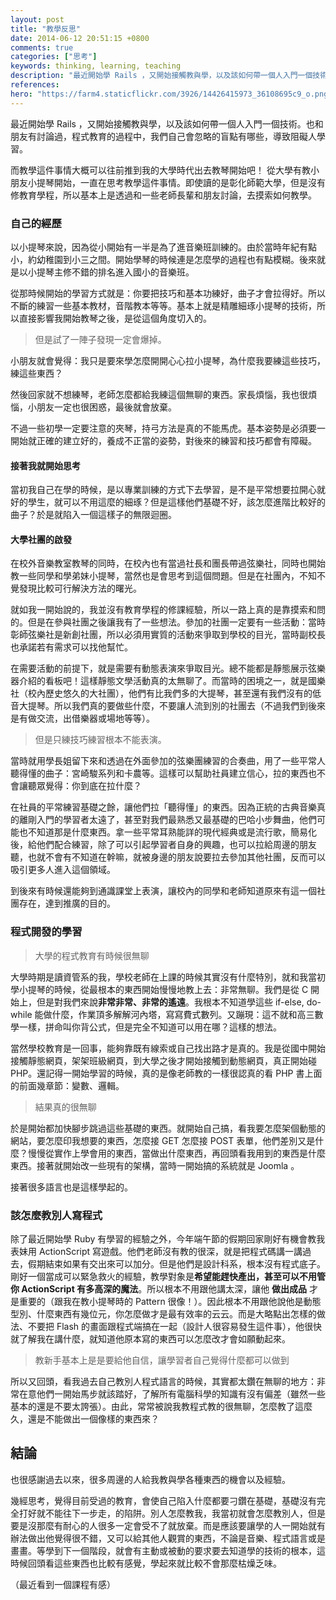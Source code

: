 ```yaml
---
layout: post
title: "教學反思"
date: 2014-06-12 20:51:15 +0800
comments: true
categories: ["思考"] 
keywords: thinking, learning, teaching
description: "最近開始學 Rails ，又開始接觸教與學，以及該如何帶一個人入門一個技術。也和朋友有討論過，程式教育的過程中，我們自己會忽略的盲點有哪些，導致阻礙人學習。"
references: 
hero: "https://farm4.staticflickr.com/3926/14426415973_36108695c9_o.png"
---
```


最近開始學 Rails ，又開始接觸教與學，以及該如何帶一個人入門一個技術。也和朋友有討論過，程式教育的過程中，我們自己會忽略的盲點有哪些，導致阻礙人學習。

而教學這件事情大概可以往前推到我的大學時代出去教琴開始吧！
從大學有教小朋友小提琴開始，一直在思考教學這件事情。即使讀的是彰化師範大學，但是沒有修教育學程，所以基本上是透過和一些老師長輩和朋友討論，去摸索如何教學。

<!-- more -->

### 自己的經歷

以小提琴來說，因為從小開始有一半是為了進音樂班訓練的。由於當時年紀有點小，約幼稚園到小三之間。開始學琴的時候連是怎麼學的過程也有點模糊。後來就是以小提琴主修不錯的排名進入國小的音樂班。

從那時候開始的學習方式就是：你要把技巧和基本功練好，曲子才會拉得好。所以不斷的練習一些基本教材，音階教本等等。基本上就是精雕細琢小提琴的技術，所以直接影響我開始教琴之後，是從這個角度切入的。

> 但是試了一陣子發現一定會爆掉。

小朋友就會覺得：我只是要來學怎麼開開心心拉小提琴，為什麼我要練這些技巧，練這些東西？

然後回家就不想練琴，老師怎麼都給我練這個無聊的東西。家長煩惱，我也很煩惱，小朋友一定也很困惑，最後就會放棄。

不過一些初學一定要注意的夾琴，持弓方法是真的不能馬虎。基本姿勢是必須要一開始就正確的建立好的，養成不正當的姿勢，對後來的練習和技巧都會有障礙。

#### 接著我就開始思考

當初我自己在學的時候，是以專業訓練的方式下去學習，是不是平常想要拉開心就好的學生，就可以不用這麼的細琢？但是這樣他們基礎不好，該怎麼進階比較好的曲子？於是就陷入一個這樣子的無限迴圈。

#### 大學社團的啟發

在校外音樂教室教琴的同時，在校內也有當過社長和團長帶過弦樂社，同時也開始教一些同學和學弟妹小提琴，當然也是會思考到這個問題。但是在社團內，不知不覺發現比較可行解決方法的曙光。

就如我一開始說的，我並沒有教育學程的修課經驗，所以一路上真的是靠摸索和問的。但是在參與社團之後讓我有了一些想法。參加的社團一定要有一些活動：當時彰師弦樂社是新創社團，所以必須用實質的活動來爭取到學校的目光，當時副校長也承諾若有需求可以找他幫忙。

在需要活動的前提下，就是需要有動態表演來爭取目光。總不能都是靜態展示弦樂器介紹的看板吧！這樣靜態文學活動真的太無聊了。而當時的困境之一，就是國樂社（校內歷史悠久的大社團），他們有比我們多的大提琴，甚至還有我們沒有的低音大提琴。所以我們真的要做些什麼，不要讓人流到別的社團去（不過我們到後來是有做交流，出借樂器或場地等等）。

> 但是只練技巧練習根本不能表演。

當時就用學長姐留下來和透過在外面參加的弦樂團練習的合奏曲，用了一些平常人聽得懂的曲子：宮崎駿系列和卡農等。這樣可以幫助社員建立信心，拉的東西也不會讓聽眾覺得：你到底在拉什麼？

在社員的平常練習基礎之餘，讓他們拉「聽得懂」的東西。因為正統的古典音樂真的離剛入門的學習者太遠了，甚至對我們最熟悉又最基礎的巴哈小步舞曲，他們可能也不知道那是什麼東西。拿一些平常耳熟能詳的現代經典或是流行歌，簡易化後，給他們配合練習，除了可以引起學習者自身的興趣，也可以拉給周邊的朋友聽，也就不會有不知道在幹嘛，就被身邊的朋友說要拉去參加其他社團，反而可以吸引更多人進入這個領域。

到後來有時候還能夠到通識課堂上表演，讓校內的同學和老師知道原來有這一個社團存在，達到推廣的目的。

### 程式開發的學習

> 大學的程式教育有時候很無聊

大學時期是讀資管系的我，學校老師在上課的時候其實沒有什麼特別，就和我當初學小提琴的時候，從最根本的東西開始慢慢地教上去：非常無聊。我們是從 C 開始上，但是對我們來說**非常非常、非常的遙遠**。我根本不知道學這些 if-else, do-while 能做什麼，作業頂多解解河內塔，寫寫費式數列。又蹦現：這不就和高三數學一樣，拼命叫你背公式，但是完全不知道可以用在哪？這樣的想法。

當然學校教育是一回事，能夠靠既有線索或自己找出路才是真的。我是從國中開始接觸靜態網頁，架架班級網頁，到大學之後才開始接觸到動態網頁，真正開始碰 PHP。還記得一開始學習的時候，真的是像老師教的一樣很認真的看 PHP 書上面的前面幾章節：變數、邏輯。

> 結果真的很無聊

於是開始都加快腳步跳過這些基礎的東西。就開始自己搞，看我要怎麼架個動態的網站，要怎麼印我想要的東西，怎麼接 GET 怎麼接 POST 表單，他們差別又是什麼？慢慢從實作上學會用的東西，當做出什麼東西，再回頭看我用到的東西是什麼東西。接著就開始改一些現有的架構，當時一開始搞的系統就是 Joomla 。

接著很多語言也是這樣學起的。

### 該怎麼教別人寫程式

除了最近開始學 Ruby 有學習的經驗之外，今年端午節的假期回家剛好有機會教我表妹用 ActionScript 寫遊戲。他們老師沒有教的很深，就是把程式碼講一講過去，假期結束如果有交出來可以加分。但是他們是設計科系，根本沒有程式底子。剛好一個當成可以緊急救火的經驗，教學對象是**希望能趕快產出，甚至可以不用管你 ActionScript 有多高深的魔法**。所以根本不用跟他講太深，讓他 **做出成品** 才是重要的（跟我在教小提琴時的 Pattern 很像！）。因此根本不用跟他說他是動態型別、什麼東西有幾位元，你怎麼做才是最有效率的云云。而是大略點出怎樣的做法、不要把 Flash 的畫面跟程式端搞在一起（設計人很容易發生這件事），他很快就了解我在講什麼，就知道他原本寫的東西可以怎麼改才會如願動起來。

> 教新手基本上是是要給他自信，讓學習者自己覺得什麼都可以做到

所以又回頭，看我過去自己教別人程式語言的時候，其實都太鑽在無聊的地方：非常在意他們一開始馬步就該踏好，了解所有電腦科學的知識有沒有偏差（雖然一些基本的還是不要太誇張）。由此，常常被說我教程式教的很無聊，怎麼教了這麼久，還是不能做出一個像樣的東西來？

## 結論

也很感謝過去以來，很多周邊的人給我教與學各種東西的機會以及經驗。

幾經思考，覺得目前受過的教育，會使自己陷入什麼都要刁鑽在基礎，基礎沒有完全打好就不能往下一步走，的陷阱。別人怎麼教我，我當初就會怎麼教別人，但是要是沒那麼有耐心的人很多一定會受不了就放棄。而是應該要讓學的人一開始就有辦法做出他覺得很不錯，又可以給其他人觀賞的東西，不論是音樂、程式語言或是畫畫。等學到下一個階段，就會有主動或被動的要求要去知道學的技術的根本，這時候回頭看這些東西也比較有感覺，學起來就比較不會那麼枯燥乏味。

（最近看到一個課程有感）

